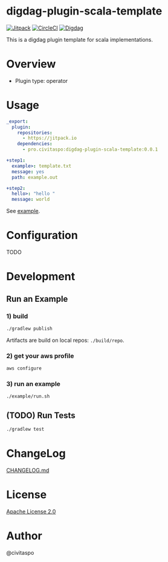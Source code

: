 # digdag-plugin-scala-template
[![Jitpack](https://jitpack.io/v/pro.civitaspo/digdag-operator-plugin-scala-template.svg)](https://jitpack.io/#pro.civitaspo/digdag-operator-plugin-scala-template) [![CircleCI](https://circleci.com/gh/civitaspo/digdag-operator-plugin-scala-template.svg?style=shield)](https://circleci.com/gh/civitaspo/digdag-operator-plugin-scala-template) [![Digdag](https://img.shields.io/badge/digdag-v0.9.31-brightgreen.svg)](https://github.com/treasure-data/digdag/releases/tag/v0.9.31)

This is a digdag plugin template for scala implementations.

# Overview

- Plugin type: operator

# Usage

```yaml
_export:
  plugin:
    repositories:
      - https://jitpack.io
    dependencies:
      - pro.civitaspo:digdag-plugin-scala-template:0.0.1

+step1:
  example>: template.txt
  message: yes
  path: example.out

+step2:
  hello>: "hello "
  message: world
```

See [example](./example).

# Configuration

TODO

# Development

## Run an Example

### 1) build

```sh
./gradlew publish
```

Artifacts are build on local repos: `./build/repo`.

### 2) get your aws profile

```sh
aws configure
```

### 3) run an example

```sh
./example/run.sh
```

## (TODO) Run Tests

```sh
./gradlew test
```

# ChangeLog

[CHANGELOG.md](./CHANGELOG.md)

# License

[Apache License 2.0](./LICENSE.txt)

# Author

@civitaspo

